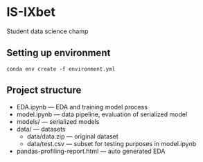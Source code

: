 # IS-IXbet
Student data science champ

## Setting up environment
```
conda env create -f environment.yml
```
## Project structure
- EDA.ipynb — EDA and training model process
- model.ipynb — data pipeline, evaluation of serialized model
- models/ — serialized models
- data/ — datasets
  - data/data.zip — original dataset
  - data/test.csv — subset for testing purposes in model.ipynb
- pandas-profiling-report.html — auto generated EDA
